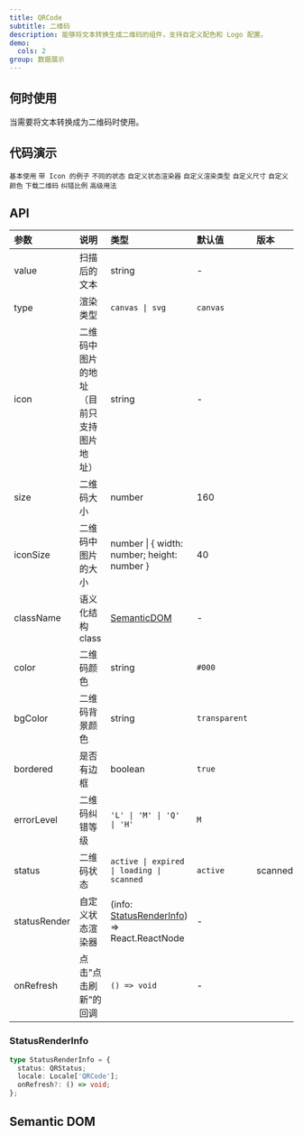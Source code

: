 ```yaml
---
title: QRCode
subtitle: 二维码
description: 能够将文本转换生成二维码的组件，支持自定义配色和 Logo 配置。
demo:
  cols: 2
group: 数据展示
---
```


## 何时使用

当需要将文本转换成为二维码时使用。

## 代码演示

<!-- prettier-ignore -->
<code src="./demo/base.tsx">基本使用</code>
<code src="./demo/icon.tsx">带 Icon 的例子</code>
<code src="./demo/status.tsx">不同的状态</code>
<code src="./demo/custom-status-render.tsx">自定义状态渲染器</code>
<code src="./demo/type.tsx">自定义渲染类型</code>
<code src="./demo/custom-size.tsx">自定义尺寸</code>
<code src="./demo/custom-color.tsx">自定义颜色</code>
<code src="./demo/download.tsx">下载二维码</code>
<code src="./demo/error-level.tsx">纠错比例</code>
<code src="./demo/popover.tsx">高级用法</code>

## API

| 参数 | 说明 | 类型 | 默认值 | 版本 |
| :-- | :-- | :-- | :-- | :-- |
| value | 扫描后的文本 | string | - |
| type | 渲染类型 | `canvas \| svg ` | `canvas` |  |
| icon | 二维码中图片的地址（目前只支持图片地址） | string | - |
| size | 二维码大小 | number | 160 |
| iconSize | 二维码中图片的大小 | number \| { width: number; height: number } | 40 |  |
| className | 语义化结构 class | [SemanticDOM](#semantic-dom) | - |  |
| color | 二维码颜色 | string | `#000` |
| bgColor | 二维码背景颜色 | string | `transparent` |  |
| bordered | 是否有边框 | boolean | `true` |
| errorLevel | 二维码纠错等级 | `'L' \| 'M' \| 'Q' \| 'H' ` | `M` |
| status | 二维码状态 | `active \| expired \| loading \| scanned` | `active` | scanned: |
| statusRender | 自定义状态渲染器 | (info: [StatusRenderInfo](/components/qr-code-cn#statusrenderinfo)) => React.ReactNode | - |  |
| onRefresh | 点击"点击刷新"的回调 | `() => void` | - |

### StatusRenderInfo

```typescript
type StatusRenderInfo = {
  status: QRStatus;
  locale: Locale['QRCode'];
  onRefresh?: () => void;
};
```

## Semantic DOM

<code src="./demo/_semantic.tsx" simplify></code>
